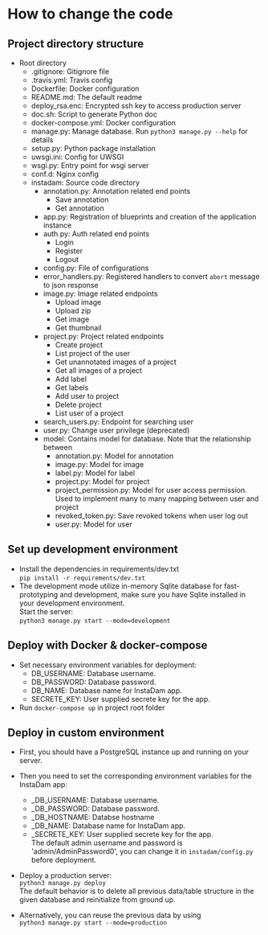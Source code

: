 # How to change the code

## Project directory structure
  * Root directory
    * .gitignore: Gitignore file
    * .travis.yml: Travis config
    * Dockerfile: Docker configuration
    * README.md: The default readme
    * deploy_rsa.enc: Encrypted ssh key to access production server
    * doc.sh: Script to generate Python doc
    * docker-compose.yml: Docker configuration
    * manage.py: Manage database. Run `python3 manage.py --help` for details
    * setup.py: Python package installation
    * uwsgi.ini: Config for UWSGI
    * wsgi.py: Entry point for wsgi server
    * conf.d: Nginx config
    * instadam: Source code directory
      * annotation.py: Annotation related end points
        * Save annotation
        * Get annotation
      * app.py: Registration of blueprints and creation of the application instance
      * auth.py: Auth related end points
        * Login
        * Register
        * Logout
      * config.py: File of configurations
      * error_handlers.py: Registered handlers to convert `abort` message to json response
      * image.py: Image related endpoints
        * Upload image
        * Upload zip
        * Get image
        * Get thumbnail
      * project.py: Project related endpoints
        * Create project
        * List project of the user
        * Get unannotated images of a project
        * Get all images of a project
        * Add label
        * Get labels
        * Add user to project
        * Delete project
        * List user of a project
      * search_users.py: Endpoint for searching user
      * user.py: Change user privilege (deprecated)
      * model: Contains model for database. Note that the relationship between 
        * annotation.py: Model for annotation
        * image.py: Model for image
        * label.py: Model for label
        * project.py: Model for project
        * project_permission.py: Model for user access permission. Used to implement many to many mapping between user and project
        * revoked_token.py: Save revoked tokens when user log out
        * user.py: Model for user

## Set up development environment
  * Install the dependencies in requirements/dev.txt  
  `pip install -r requirements/dev.txt`
  * The development mode utilize in-memory Sqlite database for fast-prototyping and development,
    make sure you have Sqlite installed in your development environment.  
    Start the server:  
  `python3 manage.py start --mode=development`

## Deploy with Docker & docker-compose
  * Set necessary environment variables for deployment: 
      - DB_USERNAME: Database username.
      - DB_PASSWORD: Database password.
      - DB_NAME: Database name for InstaDam app.
      - SECRETE_KEY: User supplied secrete key for the app.
  * Run ```docker-compose up``` in project root folder

## Deploy in custom environment
  * First, you should have a PostgreSQL instance up and running on your server.
  * Then you need to set the corresponding environment variables for the InstaDam app:
      - _DB_USERNAME: Database username.
      - _DB_PASSWORD: Database password.
      - _DB_HOSTNAME: Databse hostname
      - _DB_NAME: Database name for InstaDam app.
      - _SECRETE_KEY: User supplied secrete key for the app.  
   The default admin username and password is 'admin/AdminPassword0', you can change it in
    ```instadam/config.py``` before deployment.
  * Deploy a production server:  
  `python3 manage.py deploy`  
    The default behavior is to delete all previous data/table structure in the given database
    and reinitialize from ground up.  
    
  * Alternatively, you can reuse the previous data by using  
  `python3 manage.py start --mode=production`
